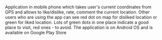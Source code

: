 Application in mobile phone which takes user's current coordinates from GPS
and allows to like/dislike, rate, comment the current location. Other users
who are using the app can see red dot on map for disliked location or green
for liked location. Lots of green dots in one place indicate a good place to
visit, red ones - to avoid. The application is on Android OS and is available
on Google Play Store
